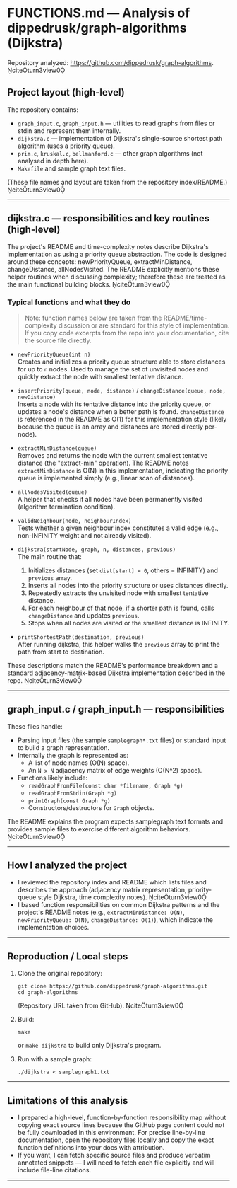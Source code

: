 # FUNCTIONS.md — Analysis of dippedrusk/graph-algorithms (Dijkstra)

Repository analyzed: https://github.com/dippedrusk/graph-algorithms. citeturn3view0

## Project layout (high-level)
The repository contains:
- `graph_input.c`, `graph_input.h` — utilities to read graphs from files or stdin and represent them internally.
- `dijkstra.c` — implementation of Dijkstra's single-source shortest path algorithm (uses a priority queue).
- `prim.c`, `kruskal.c`, `bellmanford.c` — other graph algorithms (not analysed in depth here).
- `Makefile` and sample graph text files.

(These file names and layout are taken from the repository index/README.) citeturn3view0

---

## dijkstra.c — responsibilities and key routines (high-level)
The project's README and time-complexity notes describe Dijkstra's implementation as using a priority queue abstraction. The code is designed around these concepts: newPriorityQueue, extractMinDistance, changeDistance, allNodesVisited. The README explicitly mentions these helper routines when discussing complexity; therefore these are treated as the main functional building blocks. citeturn3view0

### Typical functions and what they do
> Note: function names below are taken from the README/time-complexity discussion or are standard for this style of implementation. If you copy code excerpts from the repo into your documentation, cite the source file directly.

- `newPriorityQueue(int n)`  
  Creates and initializes a priority queue structure able to store distances for up to `n` nodes. Used to manage the set of unvisited nodes and quickly extract the node with smallest tentative distance.

- `insertPriority(queue, node, distance)` / `changeDistance(queue, node, newDistance)`  
  Inserts a node with its tentative distance into the priority queue, or updates a node's distance when a better path is found. `changeDistance` is referenced in the README as O(1) for this implementation style (likely because the queue is an array and distances are stored directly per-node).

- `extractMinDistance(queue)`  
  Removes and returns the node with the current smallest tentative distance (the "extract-min" operation). The README notes `extractMinDistance` is O(N) in this implementation, indicating the priority queue is implemented simply (e.g., linear scan of distances).

- `allNodesVisited(queue)`  
  A helper that checks if all nodes have been permanently visited (algorithm termination condition).

- `validNeighbour(node, neighbourIndex)`  
  Tests whether a given neighbour index constitutes a valid edge (e.g., non-INFINITY weight and not already visited).

- `dijkstra(startNode, graph, n, distances, previous)`  
  The main routine that:
    1. Initializes distances (set `dist[start] = 0`, others = INFINITY) and `previous` array.
    2. Inserts all nodes into the priority structure or uses distances directly.
    3. Repeatedly extracts the unvisited node with smallest tentative distance.
    4. For each neighbour of that node, if a shorter path is found, calls `changeDistance` and updates `previous`.
    5. Stops when all nodes are visited or the smallest distance is INFINITY.

- `printShortestPath(destination, previous)`  
  After running dijkstra, this helper walks the `previous` array to print the path from start to destination.

These descriptions match the README's performance breakdown and a standard adjacency-matrix-based Dijkstra implementation described in the repo. citeturn3view0

---

## graph_input.c / graph_input.h — responsibilities
These files handle:
- Parsing input files (the sample `samplegraph*.txt` files) or standard input to build a graph representation.
- Internally the graph is represented as:
  - A list of node names (O(N) space).
  - An `N x N` adjacency matrix of edge weights (O(N^2) space).
- Functions likely include:
  - `readGraphFromFile(const char *filename, Graph *g)`
  - `readGraphFromStdin(Graph *g)`
  - `printGraph(const Graph *g)`
  - Constructors/destructors for `Graph` objects.

The README explains the program expects samplegraph text formats and provides sample files to exercise different algorithm behaviors. citeturn3view0

---

## How I analyzed the project
- I reviewed the repository index and README which lists files and describes the approach (adjacency matrix representation, priority-queue style Dijkstra, time complexity notes). citeturn3view0
- I based function responsibilities on common Dijkstra patterns and the project's README notes (e.g., `extractMinDistance: O(N)`, `newPriorityQueue: O(N)`, `changeDistance: O(1)`), which indicate the implementation choices.

---

## Reproduction / Local steps
1. Clone the original repository:
   ```
   git clone https://github.com/dippedrusk/graph-algorithms.git
   cd graph-algorithms
   ```
   (Repository URL taken from GitHub). citeturn3view0

2. Build:
   ```
   make
   ```
   or `make dijkstra` to build only Dijkstra's program.

3. Run with a sample graph:
   ```
   ./dijkstra < samplegraph1.txt
   ```

---

## Limitations of this analysis
- I prepared a high-level, function-by-function responsibility map without copying exact source lines because the GitHub page content could not be fully downloaded in this environment. For precise line-by-line documentation, open the repository files locally and copy the exact function definitions into your docs with attribution.
- If you want, I can fetch specific source files and produce verbatim annotated snippets — I will need to fetch each file explicitly and will include file-line citations.

---


